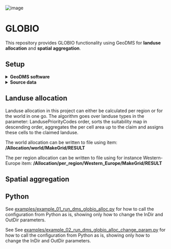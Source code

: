 ![image](https://github.com/ObjectVision/GLOBIO_dms/assets/96182097/1a7d2141-76e7-49cf-866b-9490d5a3099a)
# GLOBIO
This repository provides GLOBIO functionality using GeoDMS for **landuse allocation** and **spatial aggregation**. 

## Setup
<details>
<summary><b>GeoDMS software</b></summary>
<p>Open source Geographic Data & Model Software (GeoDMS) is actively being developed to create (geographical explicit) planning support systems. For installation of GeoDMS navigate to the <a href="https://github.com/ObjectVision/GeoDMS/releases">releases</a> page of <a href="https://github.com/ObjectVision/GeoDMS">GeoDMS</a> and follow the steps of the downloaded installer. </p>
</details>

<details>
<summary><b>Source data</b></summary>
  <p>
    The following source data files are expected for the landuse allocation module:
    <ol>
      <li><b>Claim1970.csv</b> (see <a href="https://github.com/ObjectVision/GLOBIO_dms/blob/main/data/Claim1970.csv">data/Claim1970.csv</a>)):  claims per landuse class per IMAGE region for the complete sets of landuse classes and IMAGE regions</li>
      <li><b>ESA_IMAGEregions_10sec_no_water_GLOBIO41cz.tif</b>: tif file with IMAGE regions</li>
      <li><b>ESACCI_GLOBIO_1992_water1992-2015.tif</b>: ESA landuse map</li>
      <li><b>GFERTILIZER_1970.tif</b>: Fertilizer usage intensity map</li>
      <li><b>not_allocatable_ESA-CCI_1992-2015.tif</b>: Boolean map of land, no land</li>
      <li><b>pa_reduce_factor_wdpa_2018_july.tif</b>: Map with excluded areas of allocation</li>
      <li><b>Regions.csv</b> (see <a href="https://github.com/ObjectVision/GLOBIO_dms/blob/main/data/Claim1970.csv">data/Regions.csv</a>): csv file with fields: Region;Nr;Countries for example Ukraine region;14;Belarus (112), Moldova (498), Ukraine (804) </li>
      <li><b>suit_crop_lu_diff_no_wtr_ice_0.tif</b>: Cropland suitability map</li>
      <li><b>suit_forestry_2015.tif</b>: Forestry suitability map</li>
      <li><b>suit_pasture_lu_diff_no_wtr.tif</b>: Pasture suitability map</li>
      <li><b>suit_urban.tif</b>: Urban suitability map</li>
    </ol> 
  </p>
</details>

## Landuse allocation
Landuse allocation in this project can either be calculated per region or for the world in one go. The algorithm goes over landuse types in the parameter: LandusePriorityCodes order, sorts the suitability map in descending order, aggregates the per cell area up to the claim and assigns these cells to the claimed landuse.
 
The world allocation can be written to file using item: **/Allocation/world/MakeGrid/RESULT**

The per region allocation can be written to file using for instance Western-Europe item: **/Allocation/per_region/Western_Europe/MakeGrid/RESULT**

## Spatial aggregation

## Python
See [examples/example_01_run_dms_globio_alloc.py](https://github.com/ObjectVision/GLOBIO_dms/blob/main/examples/example_01_run_dms_globio_alloc.py) for how to call the configuration from Python as is, showing only how to change the InDir and OutDir parameters.

See See [examples/example_02_run_dms_globio_alloc_change_param.py](https://github.com/ObjectVision/GLOBIO_dms/blob/main/examples/example_02_run_dms_globio_alloc_change_param.py) for how to call the configuration from Python as is, showing only how to change the InDir and OutDir parameters.
